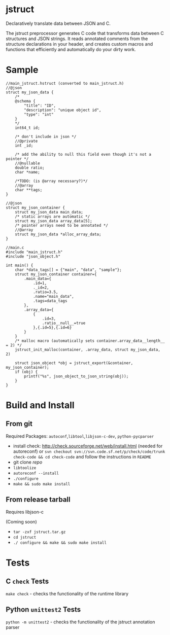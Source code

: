# jstruct

Declaratively translate data between JSON and C.

The jstruct preprocessor generates C code that transforms data between C structures and JSON strings.
It reads annotated comments from the structure declarations in your header,
and creates custom macros and functions that efficiently and automatically do your dirty work.

# Sample

```
//main_jstruct.hstruct (converted to main_jstruct.h)
//@json
struct my_json_data {
    /*
    @schema {
        "title": "ID",
        "description": "unique object id",
        "type": "int"
    }
    */
    int64_t id;

    /* don't include in json */
    //@private
    int _id;

    /* add the ability to null this field even though it's not a pointer */
    //@nullable
    double ratio;
    char *name;

    /*TODO: (is @array necessary?)*/
    //@array
    char **tags;
}

//@json
struct my_json_container {
    struct my_json_data main_data;
    /* static arrays are automatic */
    struct my_json_data array_data[5];
    /* pointer arrays need to be annotated */
    //@array
    struct my_json_data *alloc_array_data;
}

//main.c
#include "main_jstruct.h"
#include "json_object.h"

int main() {
    char *data_tags[] = {"main", "data", "sample"};
    struct my_json_container container={
        .main_data={
            .id=1,
            ._id=2,
            .ratio=3.5,
            .name="main_data",
            .tags=data_tags
        },
        .array_data={
            {
                .id=3,
                .ratio__null__=true
            },{.id=5},{.id=6}
        }
    }
    /* malloc macro (automatically sets container.array_data__length__ = 2) */
    jstruct_init_malloc(container, .array_data, struct my_json_data, 2)

    struct json_object *obj = jstruct_export(&container, my_json_container);
    if (obj) {
        printf("%s", json_object_to_json_string(obj));
    }
}
```

# Build and Install

## From git

 Required Packages: `autoconf`,`libtool`,`libjson-c-dev`, `python-pycparser`

 * install check: http://check.sourceforge.net/web/install.html (needed for autoreconf) or `svn checkout svn://svn.code.sf.net/p/check/code/trunk check-code && cd check-code` and follow the instructions in `README`
 * git clone *repo*
 * `libtoolize`
 * `autoreconf --install`
 * `./configure`
 * `make && sudo make install`

## From release tarball

Requires libjson-c

(Coming soon)

 * `tar -zxf jstruct.tar.gz`
 * `cd jstruct`
 * `./ configure && make && sudo make install`

# Tests

## C `check` Tests
`make check` - checks the functionality of the runtime library

## Python `unittest2` Tests
`python -m unittest2` - checks the functionality of the jstruct annotation parser
